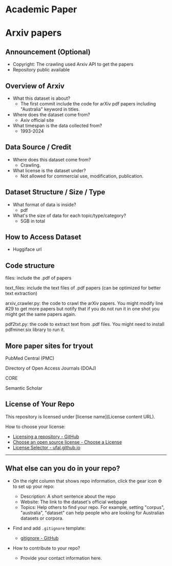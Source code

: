# Academic Paper

# Arxiv papers

## Announcement (Optional)
- Copyright: The crawling used Arxiv API to get the papers
- Repository public available

## Overview of Arxiv

- What this dataset is about?
  - The first commit include the code for arXiv pdf papers including "Australia" keyword in titles.
- Where does the dataset come from?
  - Axiv official site
- What timespan is the data collected from?
  - 1993-2024

## Data Source / Credit

- Where does this dataset come from?
  - Crawling.
- What license is the dataset under?
  - Not allowed for commercial use, modification, publication.

## Dataset Structure / Size / Type

- What format of data is inside?
  - pdf
- What's the size of data for each topic/type/category?
  - 5GB in total
 
## How to Access Dataset

- Huggiface url

## Code structure
files: include the .pdf of papers

text_files: include the text files of .pdf papers (can be optimized for better text extraction)

arxiv_crawler.py: the code to crawl the arXiv papers. You might modify line #29 to get more papers but notify 
that if you do not run it in one shot you might get the same papers again.

pdf2txt.py: the code to extract text from .pdf files. You might need to install pdfminer.six library to run it.

## More paper sites for tryout
PubMed Central (PMC)

Directory of Open Access Journals (DOAJ)

CORE

Semantic Scholar


## License of Your Repo

This repository is licensed under [license name](License content URL).

How to choose your license: 

- [Licensing a repository - GitHub](https://docs.github.com/en/repositories/managing-your-repositorys-settings-and-features/customizing-your-repository/licensing-a-repository)
- [Choose an open source license - Choose a License](https://choosealicense.com/)
- [License Selector - ufal.github.io](https://ufal.github.io/public-license-selector/)

---

## What else can you do in your repo?

- On the right column that shows repo information, click the gear icon ⚙️ to set up your repo:
  - Description: A short sentence about the repo
  - Website: The link to the dataset's official webpage 
  - Topics: Help others to find your repo. For example, setting "corpus", "australia", "dataset" can help people who are looking for Australian datasets or corpora.

- Find and add `.gitignore` template:
  - [gitignore - GitHub](https://github.com/github/gitignore)

- How to contribute to your repo?
  
  - Provide your contact information here.
  
  

